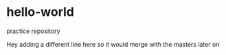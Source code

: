# hello-world
practice repository

Hey adding a different line here so 
it would merge with the masters later on 
